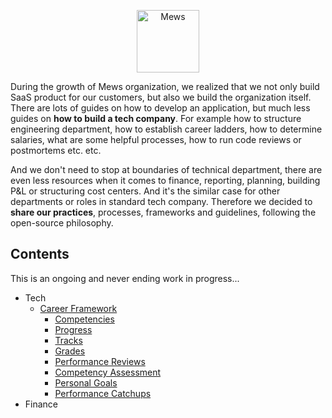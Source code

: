 <p align="center">
    <a href="https://mews.com">
        <img alt="Mews" height="100px" src="https://user-images.githubusercontent.com/435787/129971779-2c64348e-05a3-49d0-b026-91913ffd68dc.png">
    </a>
</p>

During the growth of Mews organization, we realized that we not only build SaaS product for our customers, but also we build the organization itself. There are lots of guides on how to develop an application, but much less guides on **how to build a tech company**. For example how to structure engineering department, how to establish career ladders, how to determine salaries, what are some helpful processes, how to run code reviews or postmortems etc. etc.

And we don't need to stop at boundaries of technical department, there are even less resources when it comes to finance, reporting, planning, building P&L or structuring cost centers. And it's the similar case for other departments or roles in standard tech company. Therefore we decided to **share our practices**, processes, frameworks and guidelines, following the open-source philosophy.

## Contents

This is an ongoing and never ending work in progress...

- Tech
  - [Career Framework](tech/career-framework)
    - [Competencies](tech/career-framework/competencies.md)
    - [Progress](tech/career-framework/progress.md)
    - [Tracks](tech/career-framework/tracks/readme.md)
    - [Grades](tech/career-framework/grades.md)
    - [Performance Reviews](tech/career-framework/performance-reviews.md)
    - [Competency Assessment](tech/career-framework/competency-assessment.md)
    - [Personal Goals](tech/career-framework/personal-goals.md)
    - [Performance Catchups](tech/career-framework/performance-catchups.md)
- Finance

